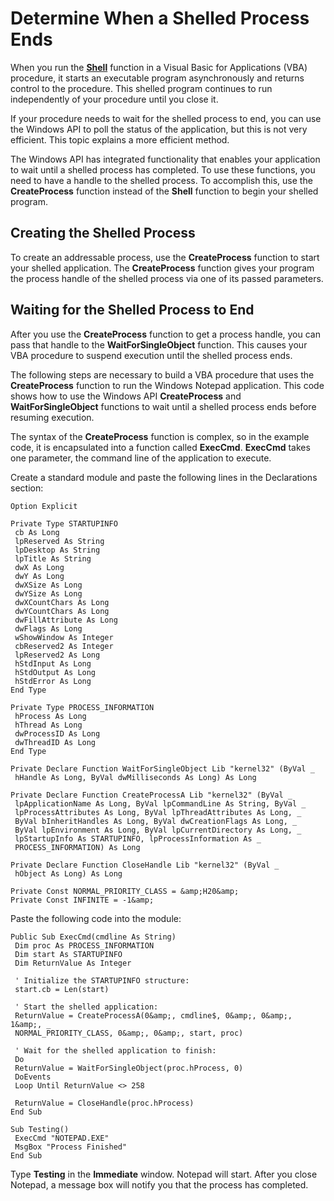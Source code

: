 
# Determine When a Shelled Process Ends

When you run the  **[Shell](http://msdn.microsoft.com/library/033bffb0-540f-2c17-2aed-d25d10bedd8c%28Office.15%29.aspx)** function in a Visual Basic for Applications (VBA) procedure, it starts an executable program asynchronously and returns control to the procedure. This shelled program continues to run independently of your procedure until you close it.

If your procedure needs to wait for the shelled process to end, you can use the Windows API to poll the status of the application, but this is not very efficient. This topic explains a more efficient method. 

The Windows API has integrated functionality that enables your application to wait until a shelled process has completed. To use these functions, you need to have a handle to the shelled process. To accomplish this, use the  **CreateProcess** function instead of the **Shell** function to begin your shelled program.


## Creating the Shelled Process

To create an addressable process, use the  **CreateProcess** function to start your shelled application. The **CreateProcess** function gives your program the process handle of the shelled process via one of its passed parameters.


## Waiting for the Shelled Process to End

After you use the  **CreateProcess** function to get a process handle, you can pass that handle to the **WaitForSingleObject** function. This causes your VBA procedure to suspend execution until the shelled process ends.

The following steps are necessary to build a VBA procedure that uses the  **CreateProcess** function to run the Windows Notepad application. This code shows how to use the Windows API **CreateProcess** and **WaitForSingleObject** functions to wait until a shelled process ends before resuming execution.

The syntax of the  **CreateProcess** function is complex, so in the example code, it is encapsulated into a function called **ExecCmd**. **ExecCmd** takes one parameter, the command line of the application to execute.

Create a standard module and paste the following lines in the Declarations section: 




```
Option Explicit 
 
Private Type STARTUPINFO 
 cb As Long 
 lpReserved As String 
 lpDesktop As String 
 lpTitle As String 
 dwX As Long 
 dwY As Long 
 dwXSize As Long 
 dwYSize As Long 
 dwXCountChars As Long 
 dwYCountChars As Long 
 dwFillAttribute As Long 
 dwFlags As Long 
 wShowWindow As Integer 
 cbReserved2 As Integer 
 lpReserved2 As Long 
 hStdInput As Long 
 hStdOutput As Long 
 hStdError As Long 
End Type 
 
Private Type PROCESS_INFORMATION 
 hProcess As Long 
 hThread As Long 
 dwProcessID As Long 
 dwThreadID As Long 
End Type 
 
Private Declare Function WaitForSingleObject Lib "kernel32" (ByVal _ 
 hHandle As Long, ByVal dwMilliseconds As Long) As Long 
 
Private Declare Function CreateProcessA Lib "kernel32" (ByVal _ 
 lpApplicationName As Long, ByVal lpCommandLine As String, ByVal _ 
 lpProcessAttributes As Long, ByVal lpThreadAttributes As Long, _ 
 ByVal bInheritHandles As Long, ByVal dwCreationFlags As Long, _ 
 ByVal lpEnvironment As Long, ByVal lpCurrentDirectory As Long, _ 
 lpStartupInfo As STARTUPINFO, lpProcessInformation As _ 
 PROCESS_INFORMATION) As Long 
 
Private Declare Function CloseHandle Lib "kernel32" (ByVal _ 
 hObject As Long) As Long 
 
Private Const NORMAL_PRIORITY_CLASS = &amp;H20&amp; 
Private Const INFINITE = -1&amp; 

```

Paste the following code into the module:




```
Public Sub ExecCmd(cmdline As String) 
 Dim proc As PROCESS_INFORMATION 
 Dim start As STARTUPINFO 
 Dim ReturnValue As Integer 
 
 ' Initialize the STARTUPINFO structure: 
 start.cb = Len(start) 
 
 ' Start the shelled application: 
 ReturnValue = CreateProcessA(0&amp;, cmdline$, 0&amp;, 0&amp;, 1&amp;, _ 
 NORMAL_PRIORITY_CLASS, 0&amp;, 0&amp;, start, proc) 
 
 ' Wait for the shelled application to finish: 
 Do 
 ReturnValue = WaitForSingleObject(proc.hProcess, 0) 
 DoEvents 
 Loop Until ReturnValue <> 258 
 
 ReturnValue = CloseHandle(proc.hProcess) 
End Sub 
 
Sub Testing() 
 ExecCmd "NOTEPAD.EXE" 
 MsgBox "Process Finished" 
End Sub
```

Type  **Testing** in the **Immediate** window. Notepad will start. After you close Notepad, a message box will notify you that the process has completed.

